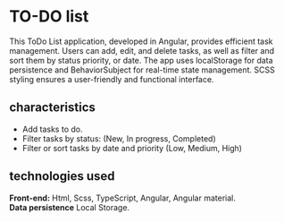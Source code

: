 # TO-DO list

This ToDo List application, developed in Angular, provides efficient task management. Users can add, edit, and delete tasks, as well as filter and sort them by status priority, or date. The app uses localStorage for data persistence and BehaviorSubject for real-time state management. SCSS styling ensures a user-friendly and functional interface.


## characteristics

- Add tasks to do.
- Filter tasks by status: (New, In progress, Completed)
- Filter or sort tasks by date and priority (Low, Medium, High)


## technologies used

**Front-end:** Html, Scss, TypeScript, Angular, Angular material.<br>
**Data persistence** Local Storage.
